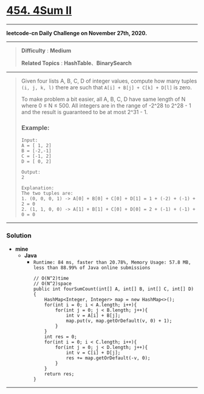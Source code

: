 # [454. 4Sum II](https://leetcode.com/problems/4sum-ii/)

---

**leetcode-cn Daily Challenge on November 27th, 2020.**

---

> **Difficulty** : **Medium**
>
> **Related Topics** : **HashTable**、**BinarySearch**

---

> Given four lists A, B, C, D of integer values, compute how many tuples `(i, j, k, l)` there are such that `A[i] + B[j] + C[k] + D[l]` is zero.
>
> To make problem a bit easier, all A, B, C, D have same length of N where 0 ≤ N ≤ 500.
> All integers are in the range of -2^28 to 2^28 - 1 and the result is guaranteed to be at most 2^31 - 1.
>
> ### Example:
> ```
> Input:
> A = [ 1, 2]
> B = [-2,-1]
> C = [-1, 2]
> D = [ 0, 2]
>
> Output:
> 2
>
> Explanation:
> The two tuples are:
> 1. (0, 0, 0, 1) -> A[0] + B[0] + C[0] + D[1] = 1 + (-2) + (-1) + 2 = 0
> 2. (1, 1, 0, 0) -> A[1] + B[1] + C[0] + D[0] = 2 + (-1) + (-1) + 0 = 0
> ```

---


### Solution
* **mine**
  * **Java**
    * `Runtime: 84 ms, faster than 20.78%, Memory Usage: 57.8 MB, less than 88.99% of Java online submissions `
      ```
      // O(N^2)time
      // O(N^2)space
      public int fourSumCount(int[] A, int[] B, int[] C, int[] D) {
          HashMap<Integer, Integer> map = new HashMap<>();
          for(int i = 0; i < A.length; i++){
              for(int j = 0; j < B.length; j++){
                  int v = A[i] + B[j];
                  map.put(v, map.getOrDefault(v, 0) + 1);
              }
          }
          int res = 0;
          for(int i = 0; i < C.length; i++){
              for(int j = 0; j < D.length; j++){
                  int v = C[i] + D[j];
                  res += map.getOrDefault(-v, 0);
              }
          }
          return res;
      }
      ```


---


